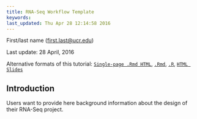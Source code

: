 ```yaml
---
title: RNA-Seq Workflow Template 
keywords: 
last_updated: Thu Apr 28 12:14:58 2016
---
```

First/last name (first.last@ucr.edu)

Last update: 28 April, 2016 

Alternative formats of this tutorial:
[`Single-page .Rmd HTML`](https://htmlpreview.github.io/?https://github.com/tgirke/GEN242/blob/master/vignettes/12_RNAseqWorkflow/systemPipeRNAseq.html),
[`.Rmd`](https://raw.githubusercontent.com/tgirke/manuals/master/vignettes/12_RNAseqWorkflow/systemPipeRNAseq.Rmd),
[`.R`](https://raw.githubusercontent.com/tgirke/manuals/master/vignettes/12_RNAseqWorkflow/systemPipeRNAseq.R),
[`HTML Slides`](http://girke.bioinformatics.ucr.edu/GEN242/mydoc/systemPipeRslides.html)

## Introduction

Users want to provide here background information about the design of their RNA-Seq project.


